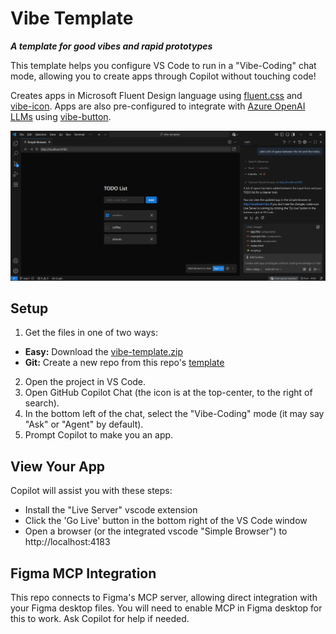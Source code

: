 # Vibe Template

***A template for good vibes and rapid prototypes***

This template helps you configure VS Code to run in a "Vibe-Coding" chat mode, 
allowing you to create apps through Copilot without touching code!

Creates apps in Microsoft Fluent Design language using [fluent.css](https://github.com/aipx-proto/fluent-css) and [vibe-icon](https://github.com/aipx-proto/vibe-icon).
Apps are also pre-configured to integrate with [Azure OpenAI LLMs](https://ai.azure.com/) using [vibe-button](https://github.com/aipx-proto/vibe-button). 

![VS Code screenshot of vibe coding layout](./assets/readme-screenshot.png)

## Setup

1. Get the files in one of two ways:
  - **Easy:** Download the [vibe-template.zip](https://github.com/aipx-proto/vibe-template/archive/refs/heads/main.zip)
  - **Git:** Create a new repo from this repo's [template](https://github.com/new?template_name=vibe-template&template_owner=aipx-proto)
2. Open the project in VS Code.
3. Open GitHub Copilot Chat (the icon is at the top-center, to the right of search).
4. In the bottom left of the chat, select the "Vibe-Coding" mode (it may say "Ask" or "Agent" by default).
5. Prompt Copilot to make you an app.

## View Your App

Copilot will assist you with these steps:
- Install the "Live Server" vscode extension
- Click the 'Go Live' button in the bottom right of the VS Code window
- Open a browser (or the integrated vscode "Simple Browser") to http://localhost:4183

## Figma MCP Integration

This repo connects to Figma's MCP server, allowing direct integration with your Figma desktop files. 
You will need to enable MCP in Figma desktop for this to work. Ask Copilot for help if needed.
